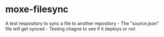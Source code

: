 # moxe-filesync
A test respository to sync a file to another repository
     - The "source.json" file will get synced
     - Testing chagne to see if it deploys or not
